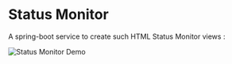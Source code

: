 # Status Monitor

A spring-boot service to create such HTML Status Monitor views :

<img src="https://www.dropbox.com/s/0jwcdd0iqj47il8/statusmonitor.jpeg?raw=1" alt="Status Monitor Demo">

